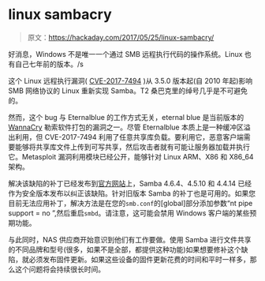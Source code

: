 # linux sambacry

> 原文：<https://hackaday.com/2017/05/25/linux-sambacry/>

好消息，Windows 不是唯一一个通过 SMB 远程执行代码的操作系统。Linux 也有自己七年前的版本。/s

这个 Linux 远程执行漏洞( [CVE-2017-7494](https://www.samba.org/samba/security/CVE-2017-7494.html) )从 3.5.0 版本起(自 2010 年起)影响 SMB 网络协议的 Linux 重新实现 Samba。T2 桑巴克里的绰号几乎是不可避免的。

然而，这个 bug 与 Eternalblue 的工作方式无关，eternal blue 是当前版本的 [WannaCry](http://hackaday.com/2017/05/12/massive-cyber-attack-cripples-multiple-uk-hospitals/) 勒索软件打包的漏洞之一。尽管 Eternalblue 本质上是一种缓冲区溢出利用，但 CVE-2017-7494 利用了任意共享库负载。要利用它，恶意客户端需要能够将共享库文件上传到可写共享，然后攻击者就有可能让服务器加载并执行它。Metasploit 漏洞利用模块已经公开，能够针对 Linux ARM、X86 和 X86_64 架构。

解决该缺陷的补丁已经发布到[官方网站](http://www.samba.org/samba/security/)上，Samba 4.6.4、4.5.10 和 4.4.14 已经作为安全版本发布以纠正该缺陷。针对旧版本 Samba 的补丁也是可用的。如果您目前无法应用补丁，解决方法是在您的`smb.conf`的[global]部分添加参数“nt pipe support = no ”,然后重启`smbd`。请注意，这可能会禁用 Windows 客户端的某些预期功能。

与此同时，NAS 供应商开始意识到他们有工作要做。使用 Samba 进行文件共享的不同品牌和型号(很多，如果不是全部，都提供这种功能)如果想要修补这个缺陷，就必须发布固件更新。如果这些设备的固件更新花费的时间和平时一样多，那么这个问题将会持续很长时间。